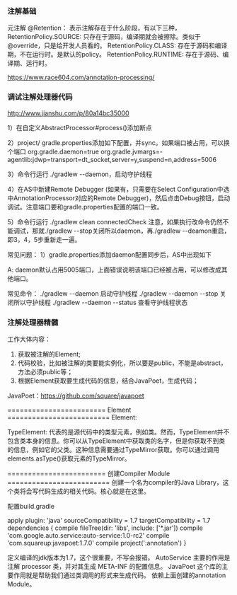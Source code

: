 
### 注解基础
元注解 @Retention：
表示注解存在于什么阶段，有以下三种，
RetentionPolicy.SOURCE: 只存在于源码，编译期就会被擦除。类似于@override，只是给开发人员看的。
RetentionPolicy.CLASS: 存在于源码和编译期，不在运行时。是默认的policy。
RetentionPolicy.RUNTIME: 存在于源码、编译期、运行时。

https://www.race604.com/annotation-processing/


### 调试注解处理器代码
http://www.jianshu.com/p/80a14bc35000

1）在自定义AbstractProcessor#process()添加断点

2）project/ gradle.properties添加如下配置，并sync。如果端口被占用，可以换个端口
org.gradle.daemon=true
org.gradle.jvmargs=-agentlib:jdwp=transport=dt_socket,server=y,suspend=n,address=5006

3）命令行运行 ./gradlew --daemon，启动守护线程

4）在AS中新建Remote Debugger (如果有，只需要在Select Configuration中选中AnnotationProcessor对应的Remote Debugger)，然后点击Debug按钮，启动调试。注意端口要和gradle.properties配置的端口一致。




5）命令行运行 ./gradlew clean connectedCheck
注意，如果执行改命令仍然不能调试，那就./gradlew --stop关闭所以daemon，再./gradlew --deamon重启，即3，4，5步重新走一遍。

常见问题：
1）gradle.properties添加daemon配置同步后，AS中出现如下

A: daemon默认占用5005端口，上面错误说明该端口已经被占用，可以修改成其他端口。

常见命令：
./gradlew --daemon 启动守护线程
./gradlew --daemon --stop 关闭所以守护线程
./gradlew --daemon --status 查看守护线程状态

### 注解处理器精髓
工作大体内容：
1) 获取被注解的Element;
2) 代码校验，比如被注解的类要能实例化，所以要是public，不能是abstract，方法必须public等；
3) 根据Element获取要生成代码的信息，结合JavaPoet，生成代码；

JavaPoet：https://github.com/square/javapoet

======================== Element =========================
Element:


TypeElement:
     代表的是源代码中的类型元素，例如类。然而，TypeElement并不包含类本身的信息。你可以从TypeElement中获取类的名字，但是你获取不到类的信息，例如它的父类。这种信息需要通过TypeMirror获取。你可以通过调用elements.asType()获取元素的TypeMirror。


======================== 创建Compiler Module =========================
创建一个名为compiler的Java Library，这个类将会写代码生成的相关代码。核心就是在这里。

配置build.gradle

apply plugin: 'java'
sourceCompatibility = 1.7
targetCompatibility = 1.7
dependencies {
compile fileTree(dir: 'libs', include: ['*.jar'])
compile 'com.google.auto.service:auto-service:1.0-rc2'
compile 'com.squareup:javapoet:1.7.0'
compile project(':annotation')
}

定义编译的jdk版本为1.7，这个很重要，不写会报错。
AutoService 主要的作用是注解 processor 类，并对其生成 META-INF 的配置信息。
JavaPoet 这个库的主要作用就是帮助我们通过类调用的形式来生成代码。
依赖上面创建的annotation Module。
